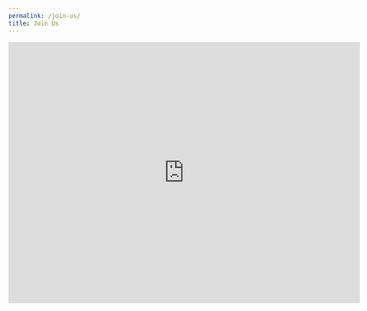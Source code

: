 ```yaml
---
permalink: /join-us/
title: Join Us
---
```


<style>
.rsponsive-wrap iframe{ max-width: 100%;}
</style>
<div class="responsive-wrap" markdown="0">
<!-- this is the embed code provided by Google -->
<iframe src="https://docs.google.com/forms/d/e/1FAIpQLSdoQjV6MpGs2lDbQC3exm5EMNRXgTWP2LL4l8Kt_V3rf0Br0w/viewform?embedded=true" width="700" height="520" frameborder="0" marginheight="0" marginwidth="0">लोड हो रहा है…</iframe>
<!-- Google embed ends -->
</div>
